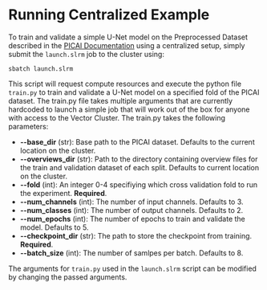 # Running Centralized Example 

To train and validate a simple U-Net model on the Preprocessed Dataset described in the [PICAI Documentation](/research/picai/README.md) using a centralized setup, simply submit the `launch.slrm` job to the cluster using:
```
sbatch launch.slrm
```

This script will request compute resources and execute the python file `train.py` to train and validate a U-Net model on a specified fold of the PICAI dataset. The train.py file takes multiple arguments that are currently hardcoded to launch a simple job that will work out of the box for anyone with access to the Vector Cluster. The train.py takes the following parameters: 
- **--base_dir** (str): Base path to the PICAI dataset. Defaults to the current location on the cluster. 
- **--overviews_dir** (str): Path to the directory containing overview files for the train and validation dataset of each split. Defaults to current location on the cluster. 
- **--fold** (int): An integer 0-4 specifiying which cross validation fold to run the experiment. **Required**.
- **--num_channels** (int): The number of input channels. Defaults to 3.
- **--num_classes** (int): The number of output channels. Defaults to 2.
- **--num_epochs** (int): The number of epochs to train and validate the model. Defaults to 5.
- **--checkpoint_dir** (str): The path to store the checkpoint from training. **Required**.
- **--batch_size** (int): The number of samlpes per batch. Defaults to 8.

The arguments for `train.py` used in the `launch.slrm` script can be modified by changing the passed arguments. 
